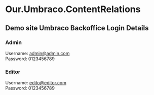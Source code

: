 # Our.Umbraco.ContentRelations

## Demo site Umbraco Backoffice Login Details

### Admin
Username: admin@admin.com   
Password: 0123456789

### Editor  
Username: edito@editor.com   
Password: 0123456789
